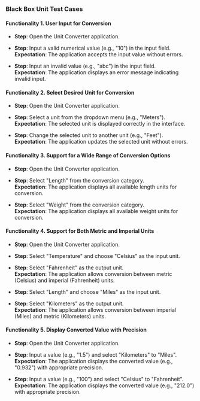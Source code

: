 ### Black Box Unit Test Cases  

#### Functionality 1. User Input for Conversion
- **Step**: Open the Unit Converter application.  
- **Step**: Input a valid numerical value (e.g., "10") in the input field.  
  **Expectation**: The application accepts the input value without errors.  

- **Step**: Input an invalid value (e.g., "abc") in the input field.  
  **Expectation**: The application displays an error message indicating invalid input.  

#### Functionality 2. Select Desired Unit for Conversion
- **Step**: Open the Unit Converter application.  
- **Step**: Select a unit from the dropdown menu (e.g., "Meters").  
  **Expectation**: The selected unit is displayed correctly in the interface.  

- **Step**: Change the selected unit to another unit (e.g., "Feet").  
  **Expectation**: The application updates the selected unit without errors.  

#### Functionality 3. Support for a Wide Range of Conversion Options
- **Step**: Open the Unit Converter application.  
- **Step**: Select "Length" from the conversion category.  
  **Expectation**: The application displays all available length units for conversion.  

- **Step**: Select "Weight" from the conversion category.  
  **Expectation**: The application displays all available weight units for conversion.  

#### Functionality 4. Support for Both Metric and Imperial Units
- **Step**: Open the Unit Converter application.  
- **Step**: Select "Temperature" and choose "Celsius" as the input unit.  
- **Step**: Select "Fahrenheit" as the output unit.  
  **Expectation**: The application allows conversion between metric (Celsius) and imperial (Fahrenheit) units.  

- **Step**: Select "Length" and choose "Miles" as the input unit.  
- **Step**: Select "Kilometers" as the output unit.  
  **Expectation**: The application allows conversion between imperial (Miles) and metric (Kilometers) units.  

#### Functionality 5. Display Converted Value with Precision
- **Step**: Open the Unit Converter application.  
- **Step**: Input a value (e.g., "1.5") and select "Kilometers" to "Miles".  
  **Expectation**: The application displays the converted value (e.g., "0.932") with appropriate precision.  

- **Step**: Input a value (e.g., "100") and select "Celsius" to "Fahrenheit".  
  **Expectation**: The application displays the converted value (e.g., "212.0") with appropriate precision.  